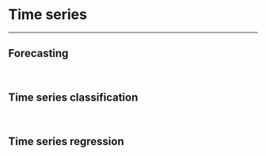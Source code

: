 # Time series
-------------


## Forecasting


<br>

## Time series classification


<br>

## Time series regression
